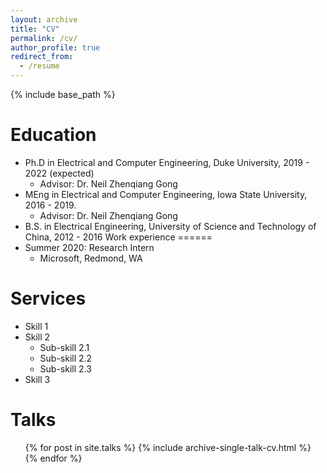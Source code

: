 ```yaml
---
layout: archive
title: "CV"
permalink: /cv/
author_profile: true
redirect_from:
  - /resume
---
```


{% include base_path %}

Education
======
* Ph.D in Electrical and Computer Engineering, Duke University, 2019 - 2022 (expected)
  * Advisor: Dr. Neil Zhenqiang Gong
* MEng in Electrical and Computer Engineering, Iowa State University, 2016 - 2019.
  * Advisor: Dr. Neil Zhenqiang Gong
* B.S. in Electrical Engineering, University of Science and Technology of China, 2012 - 2016
Work experience
======
* Summer 2020: Research Intern
  * Microsoft, Redmond, WA

Services
======
* Skill 1
* Skill 2
  * Sub-skill 2.1
  * Sub-skill 2.2
  * Sub-skill 2.3
* Skill 3

Talks
======
  <ul>{% for post in site.talks %}
    {% include archive-single-talk-cv.html %}
  {% endfor %}</ul>
  
